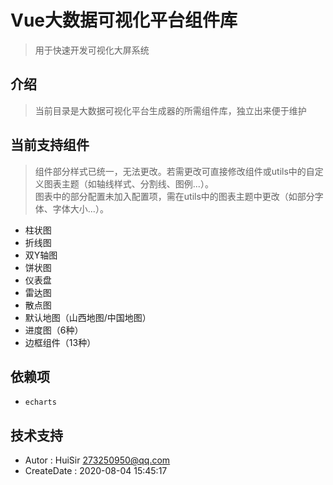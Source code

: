 # Vue大数据可视化平台组件库
> 用于快速开发可视化大屏系统

## 介绍
> 当前目录是大数据可视化平台生成器的所需组件库，独立出来便于维护

## 当前支持组件
> 组件部分样式已统一，无法更改。若需更改可直接修改组件或utils中的自定义图表主题（如轴线样式、分割线、图例...）。  
> 图表中的部分配置未加入配置项，需在utils中的图表主题中更改（如部分字体、字体大小...）。
- 柱状图
- 折线图
- 双Y轴图
- 饼状图
- 仪表盘
- 雷达图
- 散点图
- 默认地图（山西地图/中国地图）
- 进度图（6种）
- 边框组件（13种）

## 依赖项
- `echarts`


## 技术支持
- Autor : HuiSir <273250950@qq.com>
- CreateDate : 2020-08-04 15:45:17